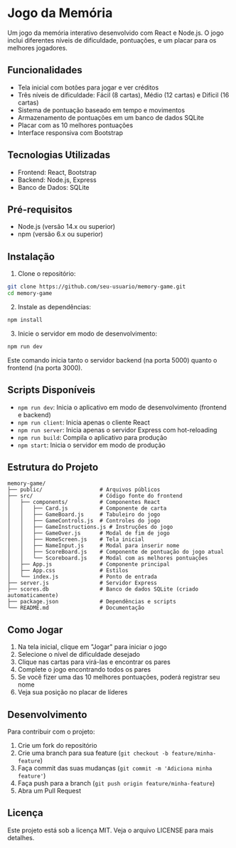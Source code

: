 # Jogo da Memória

Um jogo da memória interativo desenvolvido com React e Node.js. O jogo inclui diferentes níveis de dificuldade, pontuações, e um placar para os melhores jogadores.

## Funcionalidades

- Tela inicial com botões para jogar e ver créditos
- Três níveis de dificuldade: Fácil (8 cartas), Médio (12 cartas) e Difícil (16 cartas)
- Sistema de pontuação baseado em tempo e movimentos
- Armazenamento de pontuações em um banco de dados SQLite
- Placar com as 10 melhores pontuações
- Interface responsiva com Bootstrap

## Tecnologias Utilizadas

- Frontend: React, Bootstrap
- Backend: Node.js, Express
- Banco de Dados: SQLite

## Pré-requisitos

- Node.js (versão 14.x ou superior)
- npm (versão 6.x ou superior)

## Instalação

1. Clone o repositório:

```bash
git clone https://github.com/seu-usuario/memory-game.git
cd memory-game
```

2. Instale as dependências:

```bash
npm install
```

3. Inicie o servidor em modo de desenvolvimento:

```bash
npm run dev
```

Este comando inicia tanto o servidor backend (na porta 5000) quanto o frontend (na porta 3000).

## Scripts Disponíveis

- `npm run dev`: Inicia o aplicativo em modo de desenvolvimento (frontend e backend)
- `npm run client`: Inicia apenas o cliente React
- `npm run server`: Inicia apenas o servidor Express com hot-reloading
- `npm run build`: Compila o aplicativo para produção
- `npm start`: Inicia o servidor em modo de produção

## Estrutura do Projeto

```
memory-game/
├── public/                  # Arquivos públicos
├── src/                     # Código fonte do frontend
│   ├── components/          # Componentes React
│   │   ├── Card.js          # Componente de carta
│   │   ├── GameBoard.js     # Tabuleiro do jogo
│   │   ├── GameControls.js  # Controles do jogo
│   │   ├── GameInstructions.js # Instruções do jogo
│   │   ├── GameOver.js      # Modal de fim de jogo
│   │   ├── HomeScreen.js    # Tela inicial
│   │   ├── NameInput.js     # Modal para inserir nome
│   │   ├── ScoreBoard.js    # Componente de pontuação do jogo atual
│   │   └── Scoreboard.js    # Modal com as melhores pontuações
│   ├── App.js               # Componente principal
│   ├── App.css              # Estilos
│   └── index.js             # Ponto de entrada
├── server.js                # Servidor Express
├── scores.db                # Banco de dados SQLite (criado automaticamente)
├── package.json             # Dependências e scripts
└── README.md                # Documentação
```

## Como Jogar

1. Na tela inicial, clique em "Jogar" para iniciar o jogo
2. Selecione o nível de dificuldade desejado
3. Clique nas cartas para virá-las e encontrar os pares
4. Complete o jogo encontrando todos os pares
5. Se você fizer uma das 10 melhores pontuações, poderá registrar seu nome
6. Veja sua posição no placar de líderes

## Desenvolvimento

Para contribuir com o projeto:

1. Crie um fork do repositório
2. Crie uma branch para sua feature (`git checkout -b feature/minha-feature`)
3. Faça commit das suas mudanças (`git commit -m 'Adiciona minha feature'`)
4. Faça push para a branch (`git push origin feature/minha-feature`)
5. Abra um Pull Request

## Licença

Este projeto está sob a licença MIT. Veja o arquivo LICENSE para mais detalhes.
